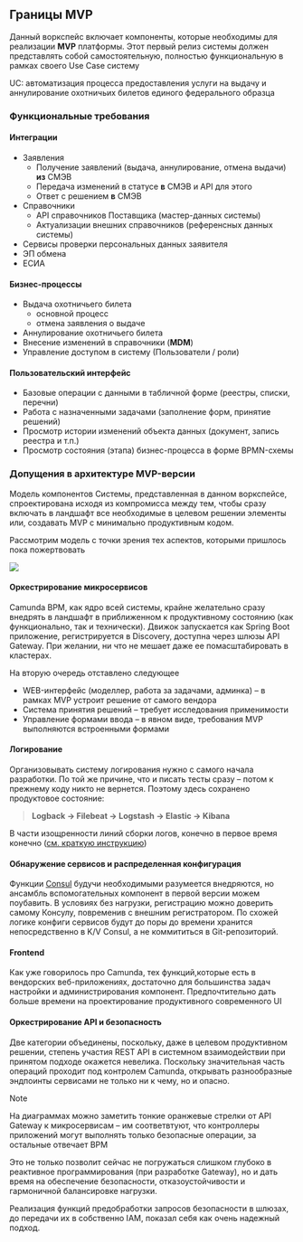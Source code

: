 ## Границы MVP

Данный воркспейс включает компоненты, которые необходимы для реализации **MVP** платформы. Этот первый релиз системы
должен представлять собой самостоятельную, полностью функциональную в рамках своего Use Case систему

UC: автоматизация процесса предоставления услуги на выдачу и аннулирование охотничьих билетов единого федерального
образца

### Функциональные требования

#### Интеграции

- Заявления
    - Получение заявлений (выдача, аннулирование, отмена выдачи) **из** СМЭВ
    - Передача изменений в статусе **в** СМЭВ и API для этого
    - Ответ с решением **в** СМЭВ
- Справочники
    - API справочников Поставщика (мастер-данных системы)
    - Актуализации внешних справочников (референсных данных системы)
- Сервисы проверки персональных данных заявителя
- ЭП обмена
- ЕСИА

#### Бизнес-процессы

- Выдача охотничьего билета
    - основной процесс
    - отмена заявления о выдаче
- Аннулирование охотничьего билета
- Внесение изменений в справочники (**MDM**)
- Управление доступом в систему (Пользователи / роли)

#### Пользовательский интерфейс

- Базовые операции с данными в табличной форме (реестры, списки, перечни)
- Работа с назначенными задачами (заполнение форм, принятие решений)
- Просмотр истории изменений объекта данных (документ, запись реестра и т.п.)
- Просмотр состояния (этапа) бизнес-процесса в форме BPMN-схемы

### Допущения в архитектуре MVP-версии

Модель компонентов Системы, представленная в данном воркспейсе, спроектирована исходя из компромисса между тем, чтобы сразу включать в ландшафт все необходимые в целевом решении элементы или, создавать MVP с минимально продуктивным кодом.

Рассмотрим модель с точки зрения тех аспектов, которыми пришлось пока пожертвовать

![](embed:huntBackend)

#### Оркестрирование микросервисов

Camunda BPM, как ядро всей системы, крайне желательно сразу внедрять в ландшафт в приближенном к продуктивному
состоянию (как функционально, так и технически). Движок запускается как Spring Boot приложение, регистрируется в
Discovery, доступна через шлюзы API Gateway. При желании, ни что не мешает даже ее помасштабировать в кластерах.

На вторую очередь отставлено следующее

- WEB-интерфейс (моделлер, работа за задачами, админка) – в рамках MVP устроит решение от самого вендора
- Система принятия решений – требует исследования применимости
- Управление формами ввода – в явном виде, требования MVP выполняются встроенными формами

#### Логирование

Организовывать систему логирования нужно с самого начала разработки. По той же причине, что и писать тесты сразу – потом к прежнему коду никто не вернется. Поэтому здесь сохранено продуктовое состояние:

> **Logback -> Filebeat -> Logstash -> Elastic -> Kibana**

В части изощренности линий сборки логов, конечно в первое время
конечно ([см. краткую инструкцию](https://structurizr.kbinform.ru/workspace/2/documentation/Hunt/Filebeat))

#### Обнаружение сервисов и распределенная конфигурация

Функции [Consul](https://structurizr.kbinform.ru/workspace/2/documentation/Hunt/Consul) будучи необходимыми разумеется внедряются, но ансамбль вспомогательных компонент в первой версии можем поубавить. В условиях без нагрузки, регистрацию можно доверить самому Консулу, повременив с внешним регистратором. По схожей логике конфиги сервисов будут до поры до времени хранится непосредственно в K/V Consul, а не коммититься в Git-репозиторий.

#### Frontend

Как уже говорилось про Camunda, тех функций,которые есть в вендорских веб-приложениях, достаточно для большинства задач настройки и администрирования компонент. Предпочтительно дать больше времени на проектирование продуктивного современного UI

#### Оркестрирование API и безопасность

Две категории объединены, поскольку, даже в целевом продуктивном решении, степень участия REST API в системном
взаимодействии при принятом подходе окажется невелика. Поскольку значительная часть операций проходит под контролем
Camunda, открывать разнообразные эндпоинты сервисами не только ни к чему, но и опасно.

> [!NOTE]
> На диаграммах можно заметить тонкие оранжевые стрелки от API Gateway к микросервисам – им соответвтуют, что
> контроллеры приложений могут выполнять только безопасные операции, за остальные отвечает BPM

Это не только позволит сейчас не погружаться слишком глубоко в реактивное программирования (при разработке Gateway), но
и дать время на обеспечение безопасности, отказоустойчивости и гармоничной балансировке нагрузки.

Реализация функций предобработки запросов безопасности в шлюзах, до передачи их в собственно IAM, показал себя как очень
надежный подход.

